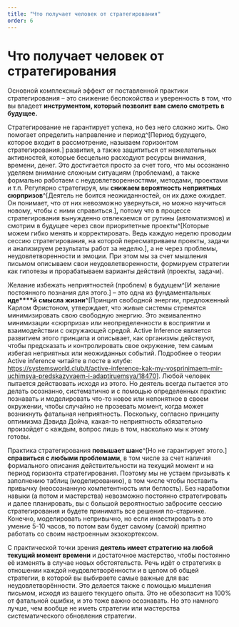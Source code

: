 ```yaml
---
title: "Что получает человек от стратегирования"
order: 6
---
```


# Что получает человек от стратегирования

Основной комплексный эффект от поставленной практики стратегирования – это снижение беспокойства и уверенность в том, что вы владеет **инструментом, который позволит** **вам** **смело смотреть в будущее.**

Стратегирование не гарантирует успеха, но без него сложно жить. Оно помогает определить направление и период^[Период будущего, которое входит в рассмотрение, называем горизонтом стратегирования.] развития, а также защититься от нежелательных активностей, которые бесцельно расходуют ресурсы внимания, времени, денег. Это достигается просто за счет того, что мы осознанно уделяем внимание сложным ситуациям (проблемам), а также формально работаем с неудовлетворенностями, методами, проектами и т.п. Регулярно стратегируя, мы **снижаем вероятность неприятных сюрпризов**^[Деятель не боится неожиданностей, он их даже ожидает. Он понимает, что от них невозможно увернуться, но можно научиться новому, чтобы с ними справиться.]**,** потому что в процессе стратегирования вынужденно отвлекаемся от рутины (автоматизмов) и смотрим в будущее через свои приоритетные проекты^[Которые можем гибко менять и корректировать. Ведь каждую неделю проводим сессию стратегирования, на которой пересматриваем проекты, задачи и анализируем результаты работ за неделю.], а не через проблемы, неудовлетворенности и эмоции. При этом мы за счет мышления письмом описываем свои неудовлетворенности, формируем стратегии как гипотезы и прорабатываем варианты действий (проекты, задачи).

Желание избежать неприятностей (проблем) в будущем^[И желание постоянного познания для этого.] – это одна из фундаментальных **иде****й** **смысла жизни**^[Принцип свободной энергии, предложенный Карлом Фристоном, утверждает, что живые системы стремятся минимизировать свою свободную энергию. Это эквивалентно минимизации «сюрприза» или неопределенности в восприятии и взаимодействии с окружающей средой. Active Inference является развитием этого принципа и описывает, как организмы действуют, чтобы предсказать и контролировать свое окружение, тем самым избегая неприятных или неожиданных событий. Подробнее о теории Active inference читайте в посте в клубе: <https://systemsworld.club/t/active-inference-kak-my-vosprinimaem-mir-uchimsya-predskazyvaem-i-adaptiruemsya/18470>]. Любой человек пытается действовать исходя из этого. Но деятель всегда пытается это делать осознанно, систематично и с помощью определенных практик: познавать и моделировать что-то новое или непонятное в своем окружении, чтобы случайно не прозевать момент, когда может возникнуть фатальная неприятность. Поскольку, согласно принципу оптимизма Дэвида Дойча, какая-то неприятность обязательно произойдет с каждым, вопрос лишь в том, насколько мы к этому готовы.

Практика стратегирования **повышает шанс**^[Но не гарантирует этого.] **справиться с любыми проблемами**, в том числе за счет наличия формального описания действительности на текущий момент и на период горизонта стратегирования. Поэтому мы не устаем призывать к заполнению таблиц (моделированию), в том числе чтобы поставить привычку (неосознанную компетентность или беглость). Без наработки навыки (а потом и мастерства) невозможно постоянно стратегировать и далее планировать, вы с большой вероятностью забросите сессию стратегирования и будете принимать все решения по-старинке. Конечно, моделировать непривычно, но если инвестировать в это умение 5-10 часов, то потом вам будет самому (самой) приятно работать со своим настроенным экзокортексом.

С практической точки зрения **деятель имеет стратегию на любой текущий момент времени** и достаточное мастерство, чтобы постоянно её изменять в случае новых обстоятельств. Речь идёт о стратегиях в отношении каждой неудовлетворённости и в целом об общей стратегии, в которой вы выбираете самые важные для вас неудовлетворённости. Это делается также с помощью мышления письмом, исходя из вашего текущего опыта. Это не обезопасит на 100% от фатальной ошибки, и это тоже важно осознавать. Но это намного лучше, чем вообще не иметь стратегии или мастерства систематического обновления стратегии.